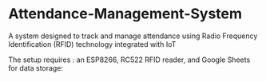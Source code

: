 # Attendance-Management-System
A system designed to track and manage attendance using Radio Frequency Identification (RFID) technology integrated with IoT

The setup requires :
an ESP8266, RC522 RFID reader, and Google Sheets for data storage:
